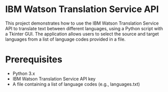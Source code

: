 # IBM Watson Translation Service API 

This project demonstrates how to use the IBM Watson Translation Service API to translate text between different languages, using a Python script with a Tkinter GUI. The application allows users to select the source and target languages from a list of language codes provided in a file.

# Prerequisites
- Python 3.x
- IBM Watson Translation Service API key
- A file containing a list of language codes (e.g., languages.txt)
